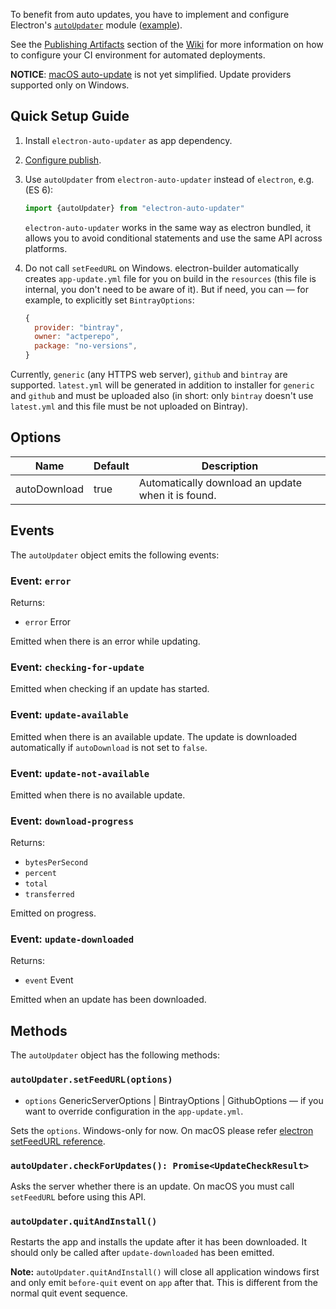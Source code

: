 To benefit from auto updates, you have to implement and configure Electron's [`autoUpdater`](http://electron.atom.io/docs/latest/api/auto-updater/) module ([example](https://github.com/develar/onshape-desktop-shell/blob/master/src/AppUpdater.ts)).

See the [Publishing Artifacts](https://github.com/electron-userland/electron-builder/wiki/Publishing-Artifacts) section of the [Wiki](https://github.com/electron-userland/electron-builder/wiki) for more information on how to configure your CI environment for automated deployments.


**NOTICE**: [macOS auto-update](https://github.com/electron/electron/blob/master/docs/api/auto-updater.md#macos) is not yet simplified. Update providers supported only on Windows.

## Quick Setup Guide

1. Install `electron-auto-updater` as app dependency.

2. [Configure publish](https://github.com/electron-userland/electron-builder/wiki/Publishing-Artifacts#PublishConfiguration).

3. Use `autoUpdater` from `electron-auto-updater` instead of `electron`, e.g. (ES 6):

    ```js
    import {autoUpdater} from "electron-auto-updater"
    ```
    
    `electron-auto-updater` works in the same way as electron bundled, it allows you to avoid conditional statements and use the same API across platforms.

4. Do not call `setFeedURL` on Windows. electron-builder automatically creates `app-update.yml` file for you on build in the `resources` (this file is internal, you don't need to be aware of it). But if need, you can — for example, to explicitly set `BintrayOptions`: 
    ```js
    {
      provider: "bintray",
      owner: "actperepo",
      package: "no-versions",
    }
    ```

Currently, `generic` (any HTTPS web server), `github` and `bintray` are supported. `latest.yml` will be generated in addition to installer for `generic` and `github` and must be uploaded also (in short: only `bintray` doesn't use `latest.yml` and this file must be not uploaded on Bintray).

## Options

Name                | Default                 | Description
--------------------|-------------------------|------------
autoDownload        | true                    | Automatically download an update when it is found.

## Events

The `autoUpdater` object emits the following events:

### Event: `error`

Returns:

* `error` Error

Emitted when there is an error while updating.

### Event: `checking-for-update`

Emitted when checking if an update has started.

### Event: `update-available`

Emitted when there is an available update. The update is downloaded automatically if `autoDownload` is not set to `false`.

### Event: `update-not-available`

Emitted when there is no available update.

### Event: `download-progress`

Returns:

* `bytesPerSecond`
* `percent`
* `total`
* `transferred`

Emitted on progress.

### Event: `update-downloaded`

Returns:

* `event` Event

Emitted when an update has been downloaded.

## Methods

The `autoUpdater` object has the following methods:

### `autoUpdater.setFeedURL(options)`

* `options` GenericServerOptions | BintrayOptions | GithubOptions — if you want to override configuration in the `app-update.yml`.

Sets the `options`. Windows-only for now. On macOS please refer [electron setFeedURL reference](https://github.com/electron/electron/blob/master/docs/api/auto-updater.md#autoupdatersetfeedurlurl-requestheaders).

### `autoUpdater.checkForUpdates(): Promise<UpdateCheckResult>`

Asks the server whether there is an update. On macOS you must call `setFeedURL` before using this API.

### `autoUpdater.quitAndInstall()`

Restarts the app and installs the update after it has been downloaded. It
should only be called after `update-downloaded` has been emitted.

**Note:** `autoUpdater.quitAndInstall()` will close all application windows first and only emit `before-quit` event on `app` after that.
This is different from the normal quit event sequence.